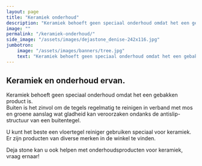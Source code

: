 ```yaml
---
layout: page
title: "Keramiek onderhoud"
description: "Keramiek behoeft geen speciaal onderhoud omdat het een gebakken product is."
image: ""
permalink: "/keramiek-onderhoud/"
side_image: "/assets/images/dejastone_denise-242x116.jpg"
jumbotron:
    image: "/assets/images/banners/tree.jpg"
    text: "Keramiek behoeft geen speciaal onderhoud omdat het een gebakken product is."    
---
```

Keramiek en onderhoud ervan.
----------------------------

Keramiek behoeft geen speciaal onderhoud omdat het een gebakken product is.  
Buiten is het zinvol om de tegels regelmatig te reinigen in verband met mos en groene aanslag wat gladheid kan veroorzaken ondanks de antislip-structuur van een buitentegel.  

U kunt het beste een vloertegel reiniger gebruiken speciaal voor keramiek. Er zijn producten van diverse merken in de winkel te vinden.  

Deja stone kan u ook helpen met onderhoudsproducten voor keramiek, vraag ernaar!